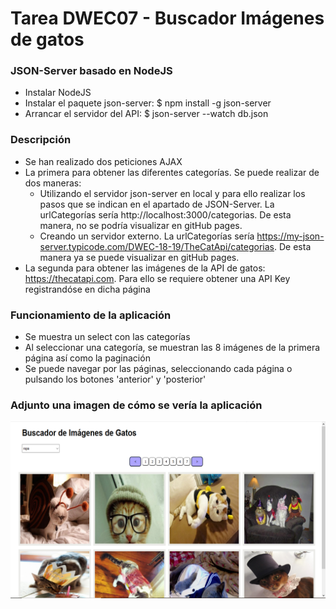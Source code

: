 # Tarea DWEC07 - Buscador Imágenes de gatos

### JSON-Server basado en NodeJS
- Instalar NodeJS
- Instalar el paquete json-server: $ npm install -g json-server
- Arrancar el servidor del API: $ json-server --watch db.json

### Descripción
- Se han realizado dos peticiones AJAX
- La primera para obtener las diferentes categorías. Se puede realizar de dos maneras:
    -  Utilizando el servidor json-server en local y para ello realizar los pasos que se indican en el apartado de JSON-Server. La urlCategorías sería http://localhost:3000/categorias. De esta manera, no se podría visualizar en gitHub pages.
    - Creando un servidor externo. La urlCategorías sería https://my-json-server.typicode.com/DWEC-18-19/TheCatApi/categorias. De esta manera ya se puede visualizar en gitHub pages.
- La segunda para obtener las imágenes de la API de gatos: https://thecatapi.com. Para ello se requiere obtener una API Key registrandóse en dicha página

### Funcionamiento de la aplicación
- Se muestra un select con las categorías
- Al seleccionar una categoría, se muestran las 8 imágenes de la primera página así como la paginación
- Se puede navegar por las páginas, seleccionando cada página o pulsando los botones 'anterior' y 'posterior'

### Adjunto una imagen de cómo se vería la aplicación

<img src="img/captura-aplicacion.png">
